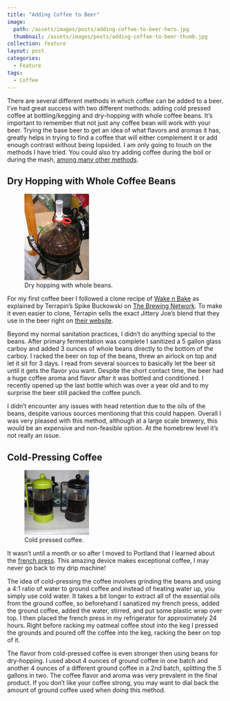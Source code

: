 ```yaml
---
title: "Adding Coffee to Beer"
image:
  path: /assets/images/posts/adding-coffee-to-beer-hero.jpg
  thumbnail: /assets/images/posts/adding-coffee-to-beer-thumb.jpg
collection: feature
layout: post
categories:
  - Feature
tags:
  - Coffee
---
```


There are several different methods in which coffee can be added to a beer. I’ve had
great success with two different methods: adding cold pressed coffee at bottling/kegging
and dry-hopping with whole coffee beans. It’s important to remember that not just any
coffee bean will work with your beer. Trying the base beer to get an idea of what
flavors and aromas it has, greatly helps in trying to find a coffee that will either
complement it or add enough contrast without being lopsided. I am only going to touch
on the methods I have tried. You could also try adding coffee during the boil or
during the mash, [among many other methods](https://www.google.com/search?client=opera&rls=en&q=adding+coffee+to+beer).

## Dry Hopping with Whole Coffee Beans

<figure class="align-right">
  <a href="/assets/images/posts/dry-beaning.jpg">
    <img src="/assets/images/posts/dry-beaning-thumb.jpg" alt="Dry hopping with whole beans">
  </a>
  <figcaption>Dry hopping with whole beans.</figcaption>
</figure>

For my first coffee beer I followed a clone recipe of [Wake n Bake](https://www.terrapinbeer.com/beer/wake-n-bake) as explained by
Terrapin’s Spike Buckowski on [The Brewing Network](http://www.thebrewingnetwork.com/post1862/). To make it even easier to clone,
Terrapin sells the exact Jittery Joe’s blend that they use in the beer right on
[their website](https://shop.terrapinbeer.com/products/jittery-joes-wake-n-bake-coffee-blend?_pos=1&_sid=6f7978048&_ss=r).

Beyond my normal sanitation practices, I didn’t do anything special to the beans. After
primary fermentation was complete I sanitized a 5 gallon glass carboy and added 3 ounces
of whole beans directly to the bottom of the carboy. I racked the beer on top of the beans,
threw an airlock on top and let it sit for 3 days. I read from several sources to basically
let the beer sit until it gets the flavor you want. Despite the short contact time, the
beer had a huge coffee aroma and flavor after it was bottled and conditioned. I recently
opened up the last bottle which was over a year old and to my surprise the beer still
packed the coffee punch.

I didn’t encounter any issues with head retention due to the oils of the beans, despite
various sources mentioning that this could happen. Overall I was very pleased with this
method, although at a large scale brewery, this would be an expensive and non-feasible
option. At the homebrew level it’s not really an issue.

## Cold-Pressing Coffee

<figure class="align-left">
  <a href="/assets/images/posts/cold-pressed-coffee.jpg">
    <img src="/assets/images/posts/cold-pressed-coffee-thumb.jpg" alt="Cold pressed coffee.">
  </a>
  <figcaption>Cold pressed coffee.</figcaption>
</figure>

It wasn’t until a month or so after I moved to Portland that I learned about the
[french press](https://en.wikipedia.org/wiki/French_press). This amazing device makes
exceptional coffee, I may never go back to my drip machine!

The idea of cold-pressing the coffee involves grinding the beans and using a 4:1 ratio of
water to ground coffee and instead of heating water up, you simply use cold water. It
takes a bit longer to extract all of the essential oils from the ground coffee, so
beforehand I sanatized my french press, added the ground coffee, added the water, stirred,
and put some plastic wrap over top. I then placed the french press in my refrigerator for
approximately 24 hours. Right before racking my oatmeal coffee stout into the keg I pressed
the grounds and poured off the coffee into the keg, racking the beer on top of it.

The flavor from cold-pressed coffee is even stronger then using beans for dry-hopping. I
used about 4 ounces of ground coffee in one batch and another 4 ounces of a different ground
coffee in a 2nd batch, splitting the 5 gallons in two. The coffee flavor and aroma was
very prevalent in the final product. If you don’t like your coffee strong, you may want
to dial back the amount of ground coffee used when doing this method.
